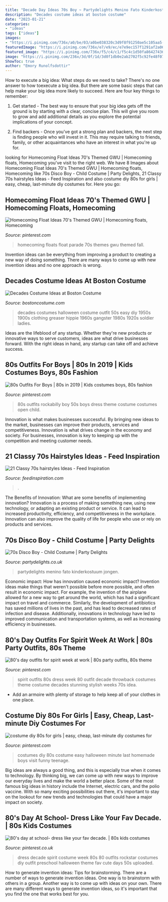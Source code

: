 ```yaml
---
title: "Decade Day Ideas 70s Boy ~ Partydelights Menino Fato Kinderkostuum Jongen"
description: "Decades costume ideas at boston costume"
date: "2023-01-21"
categories:
- "ideas"
tags: ["ideas"]
images:
- "https://i.pinimg.com/736x/a0/be/03/a0be038320c3d9f8f91250ae5c105aa5--decade-day-outfits-spirit-week-school-daze.jpg"
featuredImage: "https://i.pinimg.com/736x/e7/e9/ec/e7e9ec157f1291af2a06c5f925afe837--spirit-weeks-day-outfits.jpg"
featured_image: "https://i.pinimg.com/736x/f5/c4/c1/f5c4c1d50fa86427436de79334f5c94c.jpg"
image: "https://i.pinimg.com/236x/3d/0f/1d/3d0f1db0e2ab2702f5c92fe48f07c7f3--rockabilly-kids-child-fashion.jpg?nii=t"
ShowToc: true
author: "Emory Runolfsdottir"
---
```



How to execute a big idea: What steps do we need to take?
There's no one answer to how toexecute a big idea. But there are some basic steps that can help make your big idea more likely to succeed. Here are four key things to remember: 
1. Get started - The best way to ensure that your big idea gets off the ground is by starting with a clear, concise plan. This will give you room to grow and add additional details as you explore the potential implications of your concept. 

2. Find backers - Once you've got a strong plan and backers, the next step is finding people who will invest in it. This may require talking to friends, family, or other acquaintances who have an interest in what you're up for.

	

		
looking for Homecoming Float Ideas 70&#039;s Themed GWU | Homecoming floats, Homecoming you've visit to the right web. We have 8 Images about Homecoming Float Ideas 70&#039;s Themed GWU | Homecoming floats, Homecoming like 70s Disco Boy - Child Costume | Party Delights, 21 Classy 70s hairstyles Ideas - Feed Inspiration and also costume diy 80s for girls | easy, cheap, last-minute diy costumes for. Here you go:
		
    
## Homecoming Float Ideas 70&#039;s Themed GWU | Homecoming Floats, Homecoming

<img loading=lazy src="https://i.pinimg.com/736x/f5/c4/c1/f5c4c1d50fa86427436de79334f5c94c.jpg" onerror="this.onerror=null;this.src='https://tse1.mm.bing.net/th?id=OIP.sQegvg4Uyr88G9ixeWvVLgHaJ3&amp;pid=15.1';" alt="Homecoming Float Ideas 70&#039;s Themed GWU | Homecoming floats, Homecoming">

_Source: pinterest.com_

>homecoming floats float parade 70s themes gwu themed fall. 

	

Invention ideas can be everything from improving a product to creating a new way of doing something. There are many ways to come up with new invention ideas and no one approach is wrong.

    
## Decades Costume Ideas At Boston Costume

<img loading=lazy src="http://www.bostoncostume.com/hub-pages/decades/2012.4.9-decades-hub-page-50s.jpg" onerror="this.onerror=null;this.src='https://tse4.mm.bing.net/th?id=OIP.MXvk47GVtABBQivY-FPVPwHaKX&amp;pid=15.1';" alt="Decades Costume Ideas at Boston Costume">

_Source: bostoncostume.com_

>decades costumes halloween costume outfit 50s easy diy 1950s 1900s clothing greaser hippie 1960s gangster 1980s 1920s soldier ladies. 

	

Ideas are the lifeblood of any startup. Whether they're new products or innovative ways to serve customers, ideas are what drive businesses forward. With the right ideas in hand, any startup can take off and achieve success.

    
## 80s Outfits For Boys | 80s In 2019 | Kids Costumes Boys, 80s Fashion

<img loading=lazy src="https://i.pinimg.com/236x/3d/0f/1d/3d0f1db0e2ab2702f5c92fe48f07c7f3--rockabilly-kids-child-fashion.jpg?nii=t" onerror="this.onerror=null;this.src='https://tse4.mm.bing.net/th?id=OIP.-L4dMGKvM7_1WE817qcYXAHaJ2&amp;pid=15.1';" alt="80s Outfits For Boys | 80s in 2019 | Kids costumes boys, 80s fashion">

_Source: pinterest.com_

>80s outfits rockabilly boy 50s boys dress theme costume costumes open child. 

	

Innovation is what makes businesses successful. By bringing new ideas to the market, businesses can improve their products, services and competitiveness. Innovation is what drives change in the economy and society. For businesses, innovation is key to keeping up with the competition and meeting customer needs.

    
## 21 Classy 70s Hairstyles Ideas - Feed Inspiration

<img loading=lazy src="https://www.feedinspiration.com/wp-content/uploads/2016/08/70s-Hairs.jpg" onerror="this.onerror=null;this.src='https://tse4.mm.bing.net/th?id=OIP.qvfKxSV_D7rMrCvd4YjioQHaK8&amp;pid=15.1';" alt="21 Classy 70s hairstyles Ideas - Feed Inspiration">

_Source: feedinspiration.com_

>. 

	

The Benefits of Innovation: What are some benefits of implementing innovation?
Innovation is a process of making something new, using new technology, or adapting an existing product or service. It can lead to increased productivity, efficiency, and competitiveness in the workplace. Innovation can also improve the quality of life for people who use or rely on products and services.

    
## 70s Disco Boy - Child Costume | Party Delights

<img loading=lazy src="https://images.partydelights.co.uk/FANC/16/660/front/v1/flxm/4.jpg" onerror="this.onerror=null;this.src='https://tse3.mm.bing.net/th?id=OIP.PAFReTPSB2HM-KNLvYBPCQHaJ4&amp;pid=15.1';" alt="70s Disco Boy - Child Costume | Party Delights">

_Source: partydelights.co.uk_

>partydelights menino fato kinderkostuum jongen. 

	

Economic impact: How has innovation caused economic impact?
Invention ideas make things that weren't possible before more possible, and often result in economic impact. For example, the invention of the airplane allowed for a new way to get around the world, which has had a significant impact on travel and commerce. Similarly, the development of antibiotics has saved millions of lives in the past, and has lead to decreased rates of infection and disease. Additionally, innovations in technology have led to improved communication and transportation systems, as well as increasing efficiency in businesses.

    
## 80&#039;s Day Outfits For Spirit Week At Work | 80s Party Outfits, 80s Theme

<img loading=lazy src="https://i.pinimg.com/736x/e7/e9/ec/e7e9ec157f1291af2a06c5f925afe837--spirit-weeks-day-outfits.jpg" onerror="this.onerror=null;this.src='https://tse2.mm.bing.net/th?id=OIP.u6LbYbNvJLWeGCyDemm39AHaME&amp;pid=15.1';" alt="80&#039;s day outfits for spirit week at work | 80s party outfits, 80s theme">

_Source: pinterest.com_

>spirit outfits 80s dress week 80 outfit decade throwback costumes theme costume decades stunning stylish weeks 70s idea. 

	

- Add an armoire with plenty of storage to help keep all of your clothes in one place.

    
## Costume Diy 80s For Girls | Easy, Cheap, Last-minute Diy Costumes For

<img loading=lazy src="https://i.pinimg.com/originals/b9/e7/19/b9e7197405cb158a6bde76c5dab6af00.jpg" onerror="this.onerror=null;this.src='https://tse2.mm.bing.net/th?id=OIP.NU2VduFm9PjcONuy-F969QHaL1&amp;pid=15.1';" alt="costume diy 80s for girls | easy, cheap, last-minute diy costumes for">

_Source: pinterest.com_

>costumes diy 80s costume easy halloween minute last homemade boys visit funny teenage. 

	

Big ideas are always a good thing, and this is especially true when it comes to technology. By thinking big, we can come up with new ways to improve our everyday lives and make the world a better place. Some of the most famous big ideas in history include the Internet, electric cars, and the polio vaccine. With so many exciting possibilities out there, it's important to stay on the lookout for new trends and technologies that could have a major impact on society.

    
## 80&#039;s Day At School- Dress Like Your Fav Decade. | 80s Kids Costumes

<img loading=lazy src="https://i.pinimg.com/736x/a0/be/03/a0be038320c3d9f8f91250ae5c105aa5--decade-day-outfits-spirit-week-school-daze.jpg" onerror="this.onerror=null;this.src='https://tse1.mm.bing.net/th?id=OIP.E0WprhVQTkDM2Ho_2KFRpgHaJ4&amp;pid=15.1';" alt="80&#039;s day at school- dress like your fav decade. | 80s kids costumes">

_Source: pinterest.co.uk_

>dress decade spirit costume week 80s 80 outfits rockstar costumes diy outfit preschool halloween theme fav cute days 50s uploaded. 

	

How to generate invention ideas: Tips for brainstorming.
There are a number of ways to generate invention ideas. One way is to brainstorm with others in a group. Another way is to come up with ideas on your own. There are many different ways to generate invention ideas, so it's important that you find the one that works best for you.

